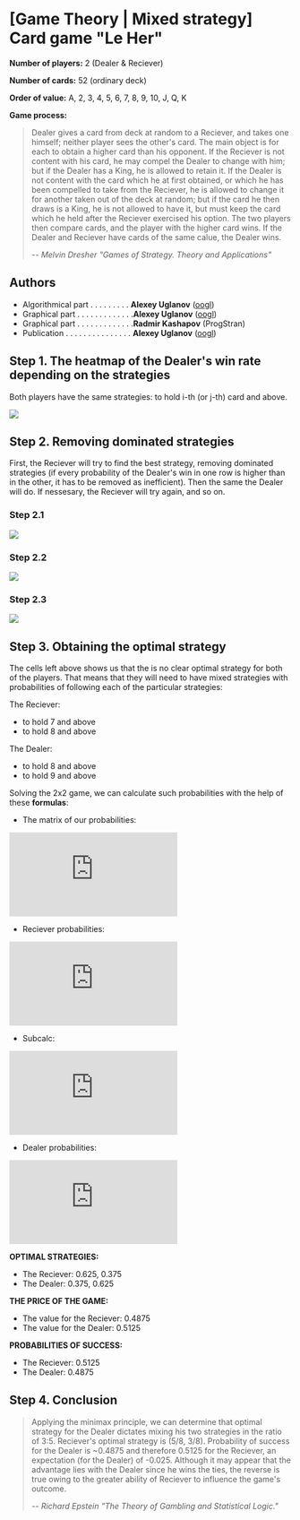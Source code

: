 # [Game Theory | Mixed strategy] Card game "Le Her"
**Number of players:** 2 (Dealer & Reciever)

**Number of cards:** 52 (ordinary deck)

**Order of value:** A, 2, 3, 4, 5, 6, 7, 8, 9, 10, J, Q, K 

**Game process:**

> Dealer gives a card from deck at random to a Reciever, and takes one himself; neither player sees the other's card. The main object is for each to obtain a higher card than his opponent. If the Reciever is not content with his card, he may compel the Dealer to change with him; but if the Dealer has a King, he is allowed to retain it. If the Dealer is not content with the card which he at first obtained, or which he has been compelled to take from the Reciever, he is allowed to change it for another taken out of the deck at random; but if the card he then draws is a King, he is not allowed to have it, but must keep the card which he held after the Reciever exercised his option. The two players then compare cards, and the player with the higher card wins. If the Dealer and Reciever have cards of the same calue, the Dealer wins.
>
> -- _Melvin Dresher "Games of Strategy. Theory and Applications"_

## Authors
- Algorithmical part . . . . . . . . . **Alexey Uglanov** ([oogl](https://github.com/oogl/))
- Graphical part . . . . . . . . . . . . .**Alexey Uglanov** ([oogl](https://github.com/oogl/))
- Graphical part . . . . . . . . . . . . .**Radmir Kashapov** (ProgStran)
- Publication . . . . . . . . . . . . . . . **Alexey Uglanov** ([oogl](https://github.com/oogl/))

## Step 1. The heatmap of the Dealer's win rate depending on the strategies
Both players have the same strategies: to hold i-th (or j-th) card and above.

<img src="pictures/le_her_removing_strategies_0.png">

## Step 2. Removing dominated strategies
First, the Reciever will try to find the best strategy, removing dominated strategies (if every probability of the Dealer's win in one row is higher than in the other, it has to be removed as inefficient). Then the same the Dealer will do. If nessesary, the Reciever will try again, and so on.

### Step 2.1
<img src="pictures/le_her_removing_strategies_1.png">

### Step 2.2
<img src="pictures/le_her_removing_strategies_2.png">

### Step 2.3
<img src="pictures/le_her_removing_strategies_3.png">

## Step 3. Obtaining the optimal strategy
The cells left above shows us that the is no clear optimal strategy for both of the players. That means that they will need to have mixed strategies with probabilities of following each of the particular strategies:

The Reciever:
- to hold 7 and above
- to hold 8 and above

The Dealer:
- to hold 8 and above
- to hold 9 and above

Solving the 2x2 game, we can calculate such probabilities with the help of these **formulas**:

- The matrix of our probabilities:

![equation](https://latex.codecogs.com/gif.latex?%5Cquad%5Cquad%20%5Cbegin%7BVmatrix%7D%20a_%7B11%7D%20%26%20a_%7B12%7D%20%5C%5C%20a_%7B21%7D%20%26%20a_%7B22%7D%20%5Cend%7BVmatrix%7D)

- Reciever probabilities:

![equation](https://latex.codecogs.com/gif.latex?%5Cquad%5Cquad%20p_%7B1%7D%20%3D%20%5Cfrac%7Ba_%7B22%7D%20-%20a_%7B21%7D%7D%7Ba_%7B11%7D%20&plus;%20a_%7B22%7D%20-%20a_%7B21%7D%20-%20a_%7B12%7D%7D%20%5Cquad%5Cquad%20p_%7B2%7D%20%3D%20%5Cfrac%7Ba_%7B11%7D%20-%20a_%7B12%7D%7D%7Ba_%7B11%7D%20&plus;%20a_%7B22%7D%20-%20a_%7B21%7D%20-%20a_%7B12%7D%7D)

- Subcalc:

![equation](https://latex.codecogs.com/gif.latex?%5Cquad%5Cquad%20v%20%3D%20%5Cfrac%7Ba_%7B11%7D%20*%20a_%7B22%7D%20-%20a_%7B21%7D%20*%20a_%7B12%7D%7D%7Ba_%7B11%7D%20&plus;%20a_%7B22%7D%20-%20a_%7B21%7D%20-%20a_%7B12%7D%7D)

- Dealer probabilities:

![equation](https://latex.codecogs.com/gif.latex?%5Cquad%5Cquad%20q_%7B1%7D%20%3D%20%5Cfrac%7Bv%20-%20a_%7B12%7D%7D%7Ba_%7B11%7D%20-%20a_%7B12%7D%7D%20%5Cquad%5Cquad%20q_%7B2%7D%20%3D%20%5Cfrac%7Ba_%7B11%7D%20-%20v%7D%7Ba_%7B11%7D%20-%20a_%7B12%7D%7D)

**OPTIMAL STRATEGIES:**
- The Reciever:  0.625, 0.375
- The Dealer:    0.375, 0.625

**THE PRICE OF THE GAME:**
- The value for the Reciever:  0.4875
- The value for the Dealer:    0.5125

**PROBABILITIES OF SUCCESS:**
- The Reciever:  0.5125
- The Dealer:    0.4875

## Step 4. Conclusion

>Applying the minimax principle, we can determine that optimal strategy for the Dealer dictates mixing his two strategies in the ratio of 3:5. Reciever's optimal strategy is (5/8, 3/8). Probability of success for the Dealer is ~0.4875 and therefore 0.5125 for the Reciever, an expectation (for the Dealer) of -0.025. Although it may appear that the advantage lies with the Dealer since he wins the ties, the reverse is true owing to the greater ability of Reciever to influence the game's outcome.
>
> -- _Richard Epstein "The Theory of Gambling and Statistical Logic."_
